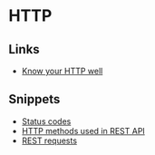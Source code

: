 # HTTP
## Links
- [Know your HTTP well](https://github.com/for-GET/know-your-http-well)

## Snippets
- [Status codes](https://gist.github.com/0f682fbd4b186a8ed1be87814e33e09c)
- [HTTP methods used in REST API](https://gist.github.com/c35473b3148eecb7d6dc8df97d41604f)
- [REST requests](https://gist.github.com/320da6a90416679cd61b83ef7547a0ff)